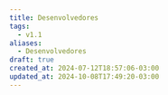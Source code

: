 ```yaml
---
title: Desenvolvedores
tags:
  - v1.1
aliases:
  - Desenvolvedores
draft: true
created_at: 2024-07-12T18:57:06-03:00
updated_at: 2024-10-08T17:49:20-03:00
---
```

